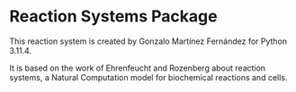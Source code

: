 # Reaction Systems Package

This reaction system is created by Gonzalo Martínez Fernández for Python 3.11.4.

It is based on the work of Ehrenfeucht and Rozenberg about reaction systems, a Natural Computation model for biochemical reactions and cells.